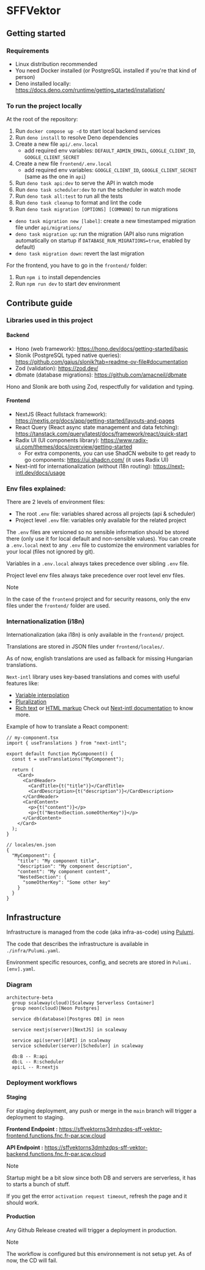 # SFFVektor

## Getting started

### Requirements

- Linux distribution recommended
- You need Docker installed (or PostgreSQL installed if you're that kind of
  person)
- Deno installed locally:
  https://docs.deno.com/runtime/getting_started/installation/

### To run the project locally

At the root of the repository:
1. Run `docker compose up -d` to start local backend services
2. Run `deno install` to resolve Deno dependencies
3. Create a new file `api/.env.local`
    - add required env variables: `DEFAULT_ADMIN_EMAIL`, `GOOGLE_CLIENT_ID`, `GOOGLE_CLIENT_SECRET`
4. Create a new file `frontend/.env.local`
    - add required env variables: `GOOGLE_CLIENT_ID`, `GOOGLE_CLIENT_SECRET` (same as the one in `api`)
5. Run `deno task api:dev` to serve the API in watch mode
6. Run `deno task scheduler:dev` to run the scheduler in watch mode
7. Run `deno task all:test` to run all the tests
8. Run `deno task cleanup` to format and lint the code
9. Run `deno task migration [OPTIONS] [COMMAND]` to run migrations
  - `deno task migration new [label]`: create a new timestamped migration file under `api/migrations/`
  - `deno task migration up`: run the migration (API also runs migration automatically on startup if `DATABASE_RUN_MIGRATIONS=true`, enabled by default)
  - `deno task migration down`: revert the last migration

For the frontend, you have to go in the `frontend/` folder:
1. Run `npm i` to install dependencies
2. Run `npm run dev` to start dev environment

## Contribute guide

### Libraries used in this project

#### Backend
* Hono (web framework): https://hono.dev/docs/getting-started/basic
* Slonik (PostgreSQL typed native queries): https://github.com/gajus/slonik?tab=readme-ov-file#documentation
* Zod (validation): https://zod.dev/
* dbmate (database migrations): https://github.com/amacneil/dbmate

Hono and Slonik are both using Zod, respectfully for validation and typing.

#### Frontend
* NextJS (React fullstack framework): https://nextjs.org/docs/app/getting-started/layouts-and-pages
* React Query (React async state management and data fetching): https://tanstack.com/query/latest/docs/framework/react/quick-start
* Radix UI (UI components library): https://www.radix-ui.com/themes/docs/overview/getting-started
  * For extra components, you can use ShadCN website to get ready to go components: https://ui.shadcn.com/ (it uses Radix UI)
* Next-intl for internationalization (without i18n routing): https://next-intl.dev/docs/usage

### Env files explained:
There are 2 levels of environment files:

- The root `.env` file: variables shared across all projects (api & scheduler)
- Project level `.env` file: variables only available for the related project

The `.env` files are versioned so no sensible information should be stored there
(only use it for local default and non-sensible values). You can create a `.env.local` next to any `.env` file to
customize the environment variables for your local (files not ignored by git).

Variables in a `.env.local` always takes precedence over sibling `.env` file.

Project level env files always take precedence over root level env files.

> [!NOTE]
> In the case of the `frontend` project and for security reasons, only the env files under the `frontend/` folder are used.

### Internationalization (i18n)

Internationalization (aka i18n) is only available in the `frontend/` project.

Translations are stored in JSON files under `frontend/locales/`.

As of now, english translations are used as fallback for missing Hungarian translations.

`Next-intl` library uses key-based translations and comes with useful features like:
* [Variable interpolation](https://next-intl.dev/docs/usage/messages#interpolation-of-dynamic-values)
* [Pluralization](https://next-intl.dev/docs/usage/messages#cardinal-pluralization)
* [Rich text](https://next-intl.dev/docs/usage/messages#rich-text) or [HTML markup](https://next-intl.dev/docs/usage/messages#html-markup)
Check out [Next-intl documentation](https://next-intl.dev/docs/usage/messages) to know more.

Example of how to translate a React component:
```tsx
// my-component.tsx
import { useTranslations } from "next-intl";

export default function MyComponent() {
  const t = useTranslations("MyComponent");

  return (
    <Card>
      <CardHeader>
        <CardTitle>{t("title")}</CardTitle>
        <CardDescription>{t("description")}</CardDescription>
      </CardHeader>
      <CardContent>
        <p>{t("content")}</p>
        <p>{t("NestedSection.someOtherKey")}</p>
      </CardContent>
    </Card>
  );
}

// locales/en.json
{
  "MyComponent": {
    "title": "My component title",
    "description": "My component description",
    "content": "My component content",
    "NestedSection": {
      "someOtherKey": "Some other key"
    }
  }
}
```


## Infrastructure

Infrastructure is managed from the code (aka infra-as-code) using [Pulumi](https://www.pulumi.com/).

The code that describes the infrastructure is available in `./infra/Pulumi.yaml`.

Environment specific resources, config, and secrets are stored in `Pulumi.[env].yaml`.

### Diagram

```mermaid
architecture-beta
  group scaleway(cloud)[Scaleway Serverless Container]
  group neon(cloud)[Neon Postgres]
  
  service db(database)[Postgres DB] in neon
  
  service nextjs(server)[NextJS] in scaleway
  
  service api(server)[API] in scaleway
  service scheduler(server)[Scheduler] in scaleway

  db:B -- R:api
  db:L -- R:scheduler
  api:L -- R:nextjs
```


### Deployment workflows

#### Staging

For staging deployment, any push or merge in the `main` branch will trigger a deployment to staging.

**Frontend Endpoint :** https://sffvektorns3dmhzdps-sff-vektor-frontend.functions.fnc.fr-par.scw.cloud

**API Endpoint :** https://sffvektorns3dmhzdps-sff-vektor-backend.functions.fnc.fr-par.scw.cloud

> [!NOTE]
> Startup might be a bit slow since both DB and servers are serverless, it has to starts a bunch of stuff.
> 
> If you get the error `activation request timeout`, refresh the page and it should work.


#### Production

Any Github Release created will trigger a deployment in production.

> [!NOTE]
> The workflow is configured but this environnement is not setup yet. As of now, the CD will fail.

